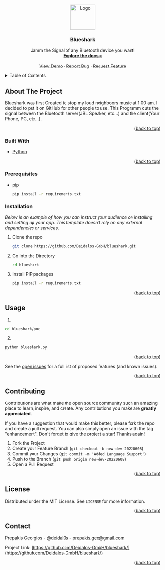 <div id="top"></div>

<!-- PROJECT LOGO -->
<br />
<div align="center">
  <a href="https://github.com/Deidalos-GmbH/blueshark/">
    <img src="https://external-content.duckduckgo.com/iu/?u=http%3A%2F%2Fclipart-library.com%2Fimages_k%2Ftransparent-shark-gif%2Ftransparent-shark-gif-15.png&f=1&nofb=1" alt="Logo" width="80" height="80">
  </a>

  <h3 align="center">Blueshark</h3>

  <p align="center">
    Jamm the Signal of any Bluetooth device you want!
    <br />
    <a href="https://github.com/Deidalos-GmbH/blueshark/"><strong>Explore the docs »</strong></a>
    <br />
    <br />
    <a href="https://github.com/Deidalos-GmbH/blueshark/">View Demo</a>
    ·
    <a href="https://github.com/Deidalos-GmbH/blueshark/issues">Report Bug</a>
    ·
    <a href="https://github.com/Deidalos-GmbH/blueshark/issues">Request Feature</a>
  </p>
</div>

<!-- TABLE OF CONTENTS -->
<details>
  <summary>Table of Contents</summary>
  <ol>
    <li>
      <a href="#about-the-project">About The Project</a>
      <ul>
        <li><a href="#built-with">Built With</a></li>
      </ul>
    </li>
    <li>
      <a href="#getting-started">Getting Started</a>
      <ul>
        <li><a href="#installation">Installation</a></li>
      </ul>
    </li>
    <li><a href="#usage">Usage</a></li>
    <li><a href="#prerequisites">Prerequisites</a></li>
    <li><a href="#contributing">Contributing</a></li>
    <li><a href="#license">License</a></li>
    <li><a href="#contact">Contact</a></li>
  </ol>
</details>

## About The Project

Blueshark was first Created to stop my loud neighboors music at 1:00 am. I decided to put it on GitHub for other people to use.
This Programm cuts the signal between the Bluetooth server(JBL Speaker, etc...) and the client(Your Phone, PC, etc...).

<p align="right">(<a href="#top">back to top</a>)</p>

### Built With

* [Python](https://python.org/)

<p align="right">(<a href="#top">back to top</a>)</p>

### Prerequisites

* pip
  ```sh
  pip install -r requirements.txt
  ```

### Installation

_Below is an example of how you can instruct your audience on installing and setting up your app. This template doesn't rely on any external dependencies or services._

1. Clone the repo
   ```sh
   git clone https://github.com/Deidalos-GmbH/blueshark.git
   ```
2. Go into the Directory
   ```sh
   cd blueshark
   ```

3. Install PIP packages
   ```sh
   pip install -r requirements.txt
   ```

<p align="right">(<a href="#top">back to top</a>)</p>

## Usage

1.
```sh
cd blueshark/poc
```

2.
```sh
python blueshark.py
```

<p align="right">(<a href="#top">back to top</a>)</p>

See the [open issues](https://github.com/Deidalos-GmbH/blueshark/issues) for a full list of proposed features (and known issues).

<p align="right">(<a href="#top">back to top</a>)</p>

## Contributing

Contributions are what make the open source community such an amazing place to learn, inspire, and create. Any contributions you make are **greatly appreciated**.

If you have a suggestion that would make this better, please fork the repo and create a pull request. You can also simply open an issue with the tag "enhancement".
Don't forget to give the project a star! Thanks again!

1. Fork the Project
2. Create your Feature Branch (`git checkout -b new-dev-20220608`)
3. Commit your Changes (`git commit -m 'Added Language Support'`)
4. Push to the Branch (`git push origin new-dev-20220608`)
5. Open a Pull Request

<p align="right">(<a href="#top">back to top</a>)</p>

<!-- LICENSE -->
## License

Distributed under the MIT License. See `LICENSE` for more information.

<p align="right">(<a href="#top">back to top</a>)</p>

<!-- CONTACT -->
## Contact

Prepakis Georgios - [@deidal0s](https://twitter.com/deidal0s) - prepakis.geo@gmail.com

Project Link: [https://github.com/Deidalos-GmbH/blueshark/](https://github.com/Deidalos-GmbH/blueshark/)

<p align="right">(<a href="#top">back to top</a>)</p>

